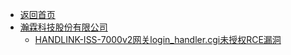 - [返回首页](/)
- [瀚霖科技股份有限公司](瀚霖科技股份有限公司/)
  - [HANDLINK-ISS-7000v2网关login_handler.cgi未授权RCE漏洞](瀚霖科技股份有限公司/HANDLINK-ISS-7000v2网关login_handler.cgi未授权RCE漏洞.md)
